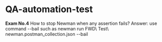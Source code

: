# QA-automation-test
**Exam No.4**  How to stop Newman when any assertion fails?
   Answer: use command --bail such as newman run  FWD\ Test\ newman.postman_collection.json  --bail